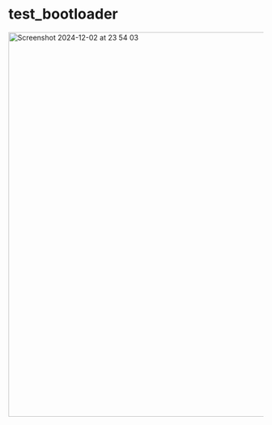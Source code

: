 # test_bootloader

<img width="760" alt="Screenshot 2024-12-02 at 23 54 03" src="https://github.com/user-attachments/assets/2af1c613-e975-4d30-ac9a-0b7d66d18531">
